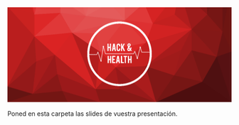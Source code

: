 <img src="../../images/hachandhealth_banner.png" alt="" style="width:;"/>

Poned en esta carpeta las slides de vuestra presentación.
